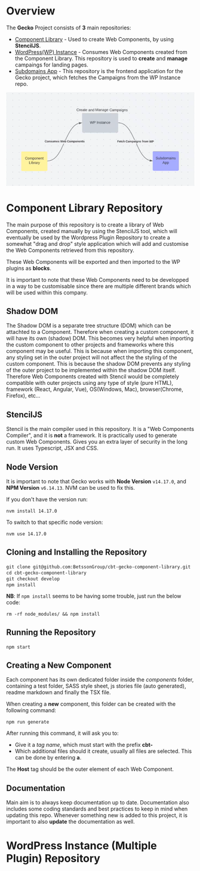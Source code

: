 # Overview
The __Gecko__ Project consists of __3__ main repositories:
- [Component Library](https://github.com/BetssonGroup/cbt-gecko-component-library) - Used to create Web Components, by using __StencilJS__.
- [WordPress(WP) Instance](https://github.com/BetssonGroup/cbt-gecko-wordpress) - Consumes Web Components created from the Component Library. This repository is used to __create__ and __manage__ campaings for landing pages.
- [Subdomains App](https://github.com/BetssonGroup/cbt-gecko-frontend) - This repository is the frontend application for the Gecko project, which fetches the Campaigns from the WP Instance repo.

<p align="center">
  <img src="architecture.png" alt="Complex Architecture"/>
</p>

# Component Library Repository
The main purpose of this repository is to create a library of Web Components, created manually by using the StencilJS tool, which will eventually be used by the Wordpress Plugin Repository to create a somewhat "drag and drop" style application which will add and customise the Web Components retrieved from this repository.

These Web Components will be exported and then imported to the WP plugins as __blocks__.

It is important to note that these Web Components need to be developped in a way to be customisable since there are multiple different brands which will be used within this company.

## Shadow DOM
The Shadow DOM is a separate tree structure (DOM) which can be attachted to a Component. Therefore when creating a custom component, it will have its own (shadow) DOM. This becomes very helpful when importing the custom component to other projects and frameworks where this component may be useful. This is because when importing this component, any styling set in the outer project will not affect the the styling of the custom component. This is because the shadow DOM prevents any styling of the outer project to be implemented within the shadow DOM itself. Therefore Web Components created with Stencil would be completely compatible with outer projects using any type of style (pure HTML), framework (React, Angular, Vue), OS(Windows, Mac), browser(Chrome, Firefox), etc...

## StencilJS
Stencil is the main compiler used in this repository. It is a "Web Components Compiler", and it is __not__ a framework. It is practically used to generate custom Web Components. Gives you an extra layer of security in the long run. It uses Typescript, JSX and CSS.

## Node Version

It is important to note that Gecko works with __Node Version__ ``v14.17.0``, and __NPM Version__ ``v6.14.13``. NVM can be used to fix this.

If you don't have the version run:
```nvm
nvm install 14.17.0
```

To switch to that specific node version:
```nvm
nvm use 14.17.0
```

## Cloning and Installing the Repository
```git
git clone git@github.com:BetssonGroup/cbt-gecko-component-library.git
cd cbt-gecko-component-library
git checkout develop
npm install
```

__NB__: If ``npm install`` seems to be having some trouble, just run the below code:

```
rm -rf node_modules/ && npm install
```

## Running the Repository
```npm
npm start
```

## Creating a New Component
Each component has its own dedicated folder inside the _components_ folder, containing a test folder, SASS style sheet, js stories file (auto generated), readme markdown and finally the TSX file.

When creating a __new__ component, this folder can be created with the following command:

```npm
npm run generate
```

After running this command, it will ask you to:
- Give it a _tag name_, which must start with the prefix __cbt-__
- Which additional files should it create, usually all files are selected. This can be done by entering __a__.

The __Host__ tag should be the outer element of each Web Component.

## Documentation
Main aim is to always keep documentation up to date. Documentation also includes some coding standards and best practices to keep in mind when updating this repo. Whenever something new is added to this project, it is important to also __update__ the documentation as well.

# WordPress Instance (Multiple Plugin) Repository
